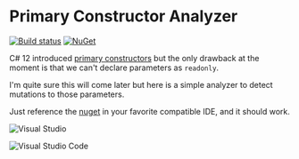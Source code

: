 # Primary Constructor Analyzer
[![Build status](https://github.com/sailro/PrimaryConstructorAnalyzer/workflows/CI/badge.svg)](https://github.com/sailro/PrimaryConstructorAnalyzer/actions?query=workflow%3ACI)
[![NuGet](https://img.shields.io/nuget/v/PrimaryConstructorAnalyzer.svg)](https://www.nuget.org/packages/PrimaryConstructorAnalyzer/)

C# 12 introduced [primary constructors](https://learn.microsoft.com/en-us/dotnet/csharp/language-reference/proposals/csharp-12.0/primary-constructors) but the only drawback at the moment is that we can't declare parameters as `readonly`.

I'm quite sure this will come later but here is a simple analyzer to detect mutations to those parameters.

Just reference the [nuget](https://www.nuget.org/packages/PrimaryConstructorAnalyzer) in your favorite compatible IDE, and it should work.

![Visual Studio](https://user-images.githubusercontent.com/638167/285432320-cf1fe20d-e3af-4682-baf8-e6e6a17a7c0e.png)

![Visual Studio Code](https://user-images.githubusercontent.com/638167/285432034-85b2a613-2313-405b-a371-0b2c86098465.png)
